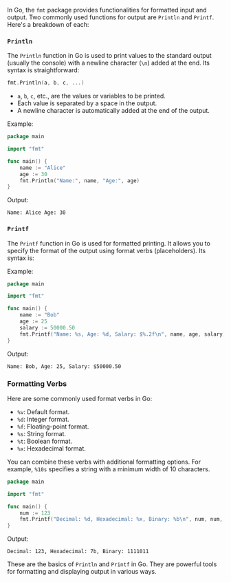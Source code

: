 In Go, the `fmt` package provides functionalities for formatted input and output. Two commonly used functions for output are `Println` and `Printf`. Here's a breakdown of each:

### `Println`

The `Println` function in Go is used to print values to the standard output (usually the console) with a newline character (`\n`) added at the end. Its syntax is straightforward:

```go
fmt.Println(a, b, c, ...)
```

- `a`, `b`, `c`, etc., are the values or variables to be printed.
- Each value is separated by a space in the output.
- A newline character is automatically added at the end of the output.

Example:

```go
package main

import "fmt"

func main() {
    name := "Alice"
    age := 30
    fmt.Println("Name:", name, "Age:", age)
}
```

Output:
```
Name: Alice Age: 30
```

### `Printf`

The `Printf` function in Go is used for formatted printing. It allows you to specify the format of the output using format verbs (placeholders). Its syntax is:


Example:

```go
package main

import "fmt"

func main() {
    name := "Bob"
    age := 25
    salary := 50000.50
    fmt.Printf("Name: %s, Age: %d, Salary: $%.2f\n", name, age, salary)
}
```

Output:
```
Name: Bob, Age: 25, Salary: $50000.50
```


### Formatting Verbs

Here are some commonly used format verbs in Go:

- `%v`: Default format.
- `%d`: Integer format.
- `%f`: Floating-point format.
- `%s`: String format.
- `%t`: Boolean format.
- `%x`: Hexadecimal format.

You can combine these verbs with additional formatting options. For example, `%10s` specifies a string with a minimum width of 10 characters.

```go
package main

import "fmt"

func main() {
    num := 123
    fmt.Printf("Decimal: %d, Hexadecimal: %x, Binary: %b\n", num, num, num)
}
```

Output:
```
Decimal: 123, Hexadecimal: 7b, Binary: 1111011
```

These are the basics of `Println` and `Printf` in Go. They are powerful tools for formatting and displaying output in various ways.
